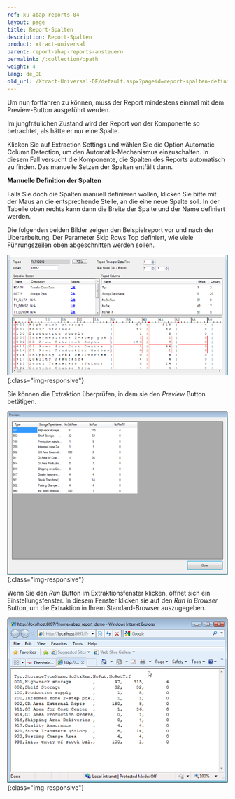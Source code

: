 ```yaml
---
ref: xu-abap-reports-04
layout: page
title: Report-Spalten
description: Report-Spalten
product: xtract-universal
parent: report-abap-reports-ansteuern
permalink: /:collection/:path
weight: 4
lang: de_DE
old_url: /Xtract-Universal-DE/default.aspx?pageid=report-spalten-definieren
---
```


Um nun fortfahren zu können, muss der Report mindestens einmal mit dem Preview-Button ausgeführt werden.

Im jungfräulichen Zustand wird der Report von der Komponente so betrachtet, als hätte er nur eine Spalte. 

Klicken Sie auf Extraction Settings und wählen Sie die Option Automatic Column Detection, um den Automatik-Mechanismus einzuschalten. In diesem Fall versucht die Komponente, die Spalten des Reports automatisch zu finden. Das manuelle Setzen der Spalten entfällt dann.

**Manuelle Definition der Spalten**

Falls Sie doch die Spalten manuell definieren wollen, klicken Sie bitte mit der Maus an die entsprechende Stelle, an die eine neue Spalte soll. In der Tabelle oben rechts kann dann die Breite der Spalte und der Name definiert werden.

Die folgenden beiden Bilder zeigen den Beispielreport vor und nach der Überarbeitung. Der Parameter Skip Rows Top definiert, wie viele Führungszeilen oben abgeschnitten werden sollen.

![Report-Columns](/img/content/Report-Columns.png){:class="img-responsive"}

Sie können die Extraktion überprüfen, in dem sie den *Preview* Button betätigen.

![Report-Preview](/img/content/Report-Preview.png){:class="img-responsive"}

Wenn Sie den *Run* Button im Extraktionsfenster klicken, öffnet sich ein Einstellungsfenster. In diesem Fenster klicken sie auf den *Run in Browser* Button, um die Extraktion in Ihrem Standard-Browser auszugegeben.


![Report-Browser-Output](/img/content/Report-Browser-Output.png){:class="img-responsive"}

